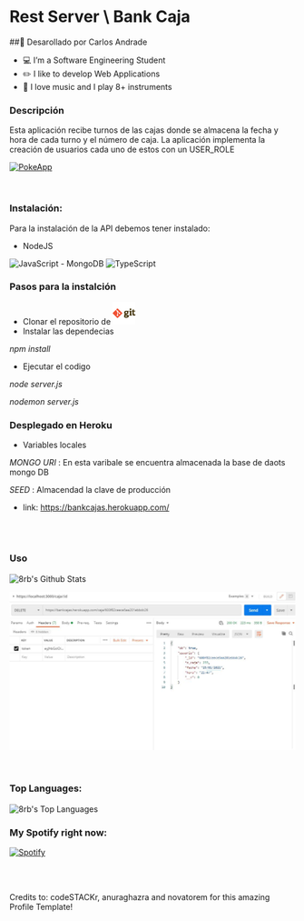 #  Rest Server \ Bank Caja

##👋 Desarollado por Carlos Andrade

- 💻 I’m a Software Engineering Student
- ✏️ I like to develop Web Applications
- 🎹 I love music and I play 8+ instruments


### Descripción
Esta  aplicación recibe turnos de las cajas donde se almacena la fecha  y  hora de cada turno y el número de caja.
La  aplicación implementa  la creación de usuarios cada uno de estos con un USER_ROLE


<a href="https://rodrigo.onrender.com/" target="_blank"><img  alt="PokeApp" height="40px" src="https://raw.githubusercontent.com/8rb/Portfolio/master/public/images/Rodrigo%20Favicon.ico" /></a>

<br/>

### Instalación:
Para la instalación de la API debemos tener  instalado:
- NodeJS
 
<img alt="JavaScript" height="40px" src="https://upload.wikimedia.org/wikipedia/commons/9/99/Unofficial_JavaScript_logo_2.svg" />
- MongoDB

<img alt="TypeScript" height="60px" src="https://victorroblesweb.es/wp-content/uploads/2016/11/mongodb.png" />

### Pasos para la instalción
- Clonar el repositorio de <img alt="Git" height="40px" src="https://raw.githubusercontent.com/github/explore/80688e429a7d4ef2fca1e82350fe8e3517d3494d/topics/git/git.png" />
- Instalar las dependecias

_npm install_
- Ejecutar el codigo

_node server.js_

_nodemon server.js_

### Desplegado en Heroku
- Variables locales

_MONGO URI_ : En esta varibale se encuentra almacenada la base de daots mongo DB 

_SEED_ : Almacendad la clave de producción
- link:  https://bankcajas.herokuapp.com/

<br/>
<br/>


### Uso

<div markdown="1">
<img align="center" alt="8rb's Github Stats" src="https://github-readme-stats.8rb.vercel.app/api?username=8rb&show_icons=true&hide_border=true&bg_color=0d1117&title_color=9cffd6&text_color=dbdbdb&icon_color=9cffd6" />  
</div>

![ScreenshotPOST](assets/delet_delet.JPG)

<br/>

### Top Languages:

<div markdown="1">
<img align="center" alt="8rb's Top Languages" src="https://github-readme-stats.vercel.app/api/top-langs/?username=8rb&exclude_repo=Interlab-Webapps,InterLab-Server-Side-Software&langs_count=8&layout=compact&hide_border=true&bg_color=0d1117&title_color=dbdbdb&text_color=dbdbdb" />
</div>  

### My Spotify right now:

[![Spotify](https://spotifyplaying-pphmmwf12.vercel.app/api/spotify)](https://open.spotify.com/user/rodrigo8rb)

<br/>

<br/>

Credits to: codeSTACKr, anuraghazra and novatorem for this amazing Profile Template!